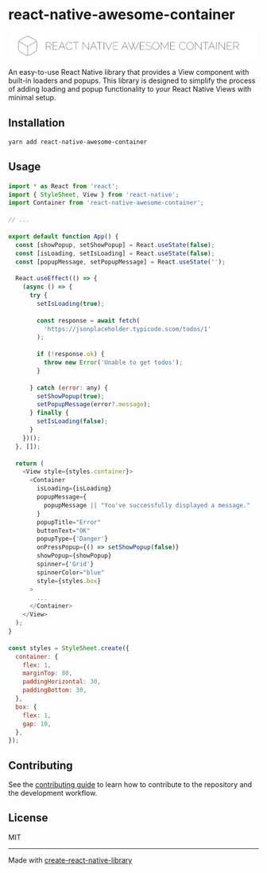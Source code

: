 # react-native-awesome-container

![header](example/assets/awesome-container.png)

An easy-to-use React Native library that provides a View component with built-in loaders and popups. This library is designed to simplify the process of adding loading and popup functionality to your React Native Views with minimal setup.

## Installation

```sh
yarn add react-native-awesome-container
```

## Usage

```js
import * as React from 'react';
import { StyleSheet, View } from 'react-native';
import Container from 'react-native-awesome-container';

// ...

export default function App() {
  const [showPopup, setShowPopup] = React.useState(false);
  const [isLoading, setIsLoading] = React.useState(false);
  const [popupMessage, setPopupMessage] = React.useState('');

  React.useEffect(() => {
    (async () => {
      try {
        setIsLoading(true);

        const response = await fetch(
          'https://jsonplaceholder.typicode.scom/todos/1'
        );

        if (!response.ok) {
          throw new Error('Unable to get todos');
        }

      } catch (error: any) {
        setShowPopup(true);
        setPopupMessage(error?.message);
      } finally {
        setIsLoading(false);
      }
    })();
  }, []);

  return (
    <View style={styles.container}>
      <Container
        isLoading={isLoading}
        popupMessage={
          popupMessage || "You've successfully displayed a message."
        }
        popupTitle="Error"
        buttonText="OK"
        popupType={'Danger'}
        onPressPopup={() => setShowPopup(false)}
        showPopup={showPopup}
        spinner={'Grid'}
        spinnerColor="blue"
        style={styles.box}
      >
        ...
      </Container>
    </View>
  );
}

const styles = StyleSheet.create({
  container: {
    flex: 1,
    marginTop: 80,
    paddingHorizontal: 30,
    paddingBottom: 30,
  },
  box: {
    flex: 1,
    gap: 10,
  },
});
```

## Contributing

See the [contributing guide](CONTRIBUTING.md) to learn how to contribute to the repository and the development workflow.

## License

MIT

---

Made with [create-react-native-library](https://github.com/callstack/react-native-builder-bob)
